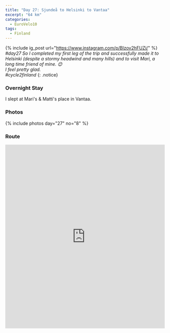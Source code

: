 ```yaml
---
title: "Day 27: Sjundeå to Helsinki to Vantaa"
excerpt: "64 km"
categories:
  - EuroVelo10
tags:
  - Finland
---
```

{% include ig_post url="https://www.instagram.com/p/Blzov2hFUZi/" %}
_#day27 So I completed my first leg of the trip and successfully made it to Helsinki (despite a stormy headwind and many hills) and to visit Mari, a long time friend of mine. 😊
<br>
I feel pretty glad.
<br>
#cycle2finland_
{: .notice}

### Overnight Stay

I slept at Mari's & Matti's place in Vantaa.

### Photos

{% include photos day="27" no="8" %}

### Route

<iframe src="https://www.komoot.de/tour/40369772/embed?profile=1" width="100%" height="580" frameborder="0" scrolling="no"></iframe>
